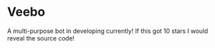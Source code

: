 # Veebo
A multi-purpose bot in developing currently! If this got 10 stars I would reveal the source code!
